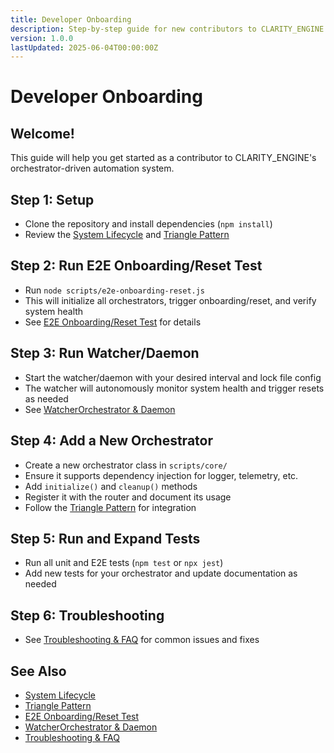```yaml
---
title: Developer Onboarding
description: Step-by-step guide for new contributors to CLARITY_ENGINE. Covers setup, E2E, watcher/daemon, and adding orchestrators.
version: 1.0.0
lastUpdated: 2025-06-04T00:00:00Z
---
```


# Developer Onboarding

## Welcome!
This guide will help you get started as a contributor to CLARITY_ENGINE's orchestrator-driven automation system.

## Step 1: Setup
- Clone the repository and install dependencies (`npm install`)
- Review the [System Lifecycle](./architecture/SYSTEM_LIFECYCLE.md) and [Triangle Pattern](./architecture/TRIANGLE_PATTERN.md)

## Step 2: Run E2E Onboarding/Reset Test
- Run `node scripts/e2e-onboarding-reset.js`
- This will initialize all orchestrators, trigger onboarding/reset, and verify system health
- See [E2E Onboarding/Reset Test](./testing/E2E_ONBOARDING_RESET.md) for details

## Step 3: Run Watcher/Daemon
- Start the watcher/daemon with your desired interval and lock file config
- The watcher will autonomously monitor system health and trigger resets as needed
- See [WatcherOrchestrator & Daemon](./orchestration/WATCHER_DAEMON.md)

## Step 4: Add a New Orchestrator
- Create a new orchestrator class in `scripts/core/`
- Ensure it supports dependency injection for logger, telemetry, etc.
- Add `initialize()` and `cleanup()` methods
- Register it with the router and document its usage
- Follow the [Triangle Pattern](./architecture/TRIANGLE_PATTERN.md) for integration

## Step 5: Run and Expand Tests
- Run all unit and E2E tests (`npm test` or `npx jest`)
- Add new tests for your orchestrator and update documentation as needed

## Step 6: Troubleshooting
- See [Troubleshooting & FAQ](./TROUBLESHOOTING.md) for common issues and fixes

## See Also
- [System Lifecycle](./architecture/SYSTEM_LIFECYCLE.md)
- [Triangle Pattern](./architecture/TRIANGLE_PATTERN.md)
- [E2E Onboarding/Reset Test](./testing/E2E_ONBOARDING_RESET.md)
- [WatcherOrchestrator & Daemon](./orchestration/WATCHER_DAEMON.md)
- [Troubleshooting & FAQ](./TROUBLESHOOTING.md) 